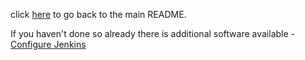 click [here](../README.md) to go back to the main README. 

If you haven't done so already there is additional software available - [Configure Jenkins](/docs/install.md#Additional-Software)